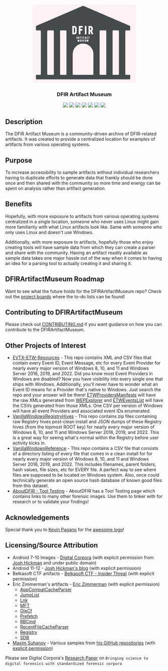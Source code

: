 
<p align="center">
   <a href="https://github.com/AndrewRathbun/DFIRArtifactMuseum">
   <img src="https://raw.githubusercontent.com/AndrewRathbun/DFIRArtifactMuseum/main/DFIRArtifactMuseumLogo.jpg" alt="Logo" width="329" height="250">
   </a>
<h3 align="center">DFIR Artifact Museum</h3>
<p align="center">
   <a href="LICENSE" alt="License">
   <img src="https://img.shields.io/github/license/AndrewRathbun/DFIRArtifactMuseum?style=flat-square" /></a>
   <a href="https://github.com/AndrewRathbun/DFIRArtifactMuseum/issues" alt="Issues">
   <img src="https://img.shields.io/github/issues/AndrewRathbun/DFIRArtifactMuseum?style=flat-square" /></a>
   <a href="https://github.com/AndrewRathbun/DFIRArtifactMuseum/graphs/contributors" alt="Contributors">
   <img src="https://img.shields.io/github/contributors/AndrewRathbun/DFIRArtifactMuseum?style=flat-square" /></a>
   <a href="https://github.com/AndrewRathbun/DFIRArtifactMuseum/pulls?q=is%3Apr+is%3Aclosed" alt="Closed PRs">
   <img src="https://img.shields.io/github/issues-pr-closed/AndrewRathbun/DFIRArtifactMuseum?style=flat-square" /></a>
   <a href="https://github.com/AndrewRathbun/DFIRArtifactMuseum/network/members/" alt="Forks">
   <img src="https://img.shields.io/github/forks/AndrewRathbun/DFIRArtifactMuseum?style=flat-square" /></a>
   <a href="https://github.com/AndrewRathbun/DFIRArtifactMuseum/stargazers/" alt="Stars">
   <img src="https://img.shields.io/github/stars/AndrewRathbun/DFIRArtifactMuseum?style=flat-square" /></a>
   <a href="https://github.com/AndrewRathbun/DFIRArtifactMuseum/watchers/" alt="Watchers">
   <img src="https://img.shields.io/github/watchers/AndrewRathbun/DFIRArtifactMuseum?style=flat-square" /></a>
</p>
</p>

## Description
The DFIR Artifact Museum is a community-driven archive of DFIR-related artifacts. It was created to provide a centralized location for examples of artifacts from various operating systems. 

## Purpose
To increase accessibility to sample artifacts without individual researchers having to duplicate efforts to generate data that frankly should be done once and then shared with the community so more time and energy can be spent on analysis rather than artifact generation. 

## Benefits
Hopefully, with more exposure to artifacts from various operating systems centralized in a single location, someone who never uses Linux might gain more familiarity with what Linux artifacts look like. Same with someone who only uses Linux and doesn't use Windows. 

Additionally, with more exposure to artifacts, hopefully those who enjoy creating tools will have sample data from which they can create a parser and share with the community. Having an artifact readily available as sample data takes one major hassle out of the way when it comes to having an idea for a parsing tool to actually creating it and sharing it. 

## DFIRArtifactMuseum Roadmap
Want to see what the future holds for the DFIRArtifactMuseum repo? Check out the [project boards](https://github.com/AndrewRathbun/DFIRArtifactMuseum/projects) where the to-do lists can be found! 

## Contributing to DFIRArtifactMuseum
Please check out [CONTRIBUTING.md](https://github.com/AndrewRathbun/DFIRArtifactMuseum/blob/main/CONTRIBUTING.md) if you want guidance on how you can contribute to the DFIRArtifactMuseum. 

## Other Projects of Interest

* [EVTX-ETW-Resources](https://github.com/nasbench/EVTX-ETW-Resources) - This repo contains XML and CSV files that contain every Event ID, Event Message, etc for every Event Provider for nearly every major version of Windows 8, 10, and 11 and Windows Server 2016, 2019, and 2022. Did you know most Event Providers in Windows are disabled? Now you have visibility into every single one that ships with Windows. Additionally, you'll never have to wonder what an Event ID means for a Provider that's native to Windows. Just search the repo and your answer will be there! [ETWProvidersManifests](https://github.com/nasbench/EVTX-ETW-Resources/tree/main/ETWProvidersManifests) will have the raw XMLs generated from [WEPExplorer](https://github.com/lallousx86/WinTools/tree/master/WEPExplorer) and [ETWEventsList](https://github.com/nasbench/EVTX-ETW-Resources/tree/main/ETWEventsList) will have the CSVs generated from those XMLs. One CSV per version of Windows will have all  event Providers and associated event IDs enumerated. 
* [VanillaWindowsRegistryHives](https://github.com/AndrewRathbun/VanillaWindowsRegistryHives) - This repo contains zip files containing raw Registry hives post-clean install and JSON dumps of these Registry hives (from the topmost ROOT key) for nearly every major version of Windows 8, 10, and 11 and Windows Server 2016, 2019, and 2022. This is a great way for seeing what's normal within the Registry before user activity kicks in.
* [VanillaWindowsReference](https://github.com/AndrewRathbun/VanillaWindowsReference) - This repo contains a CSV file that consists of a directory listing of every file that comes in a clean install for for nearly every major version of Windows 8, 10, and 11 and Windows Server 2016, 2019, and 2022. This includes filenames, parent folders, hash values, file sizes, etc for EVERY file. A perfect way to see where files are supposed to be located on Windows system. Also, once could technically generate an open source hash database of known good files from this dataset.
* [AboutDFIR - Tool Testing](https://aboutdfir.com/resources/tool-testing/) - AboutDFIR has a Tool Testing page which contains links to many other forensic images. Use them to tinker with for research or to validate your findings!

## Acknowledgements

Special thank you to [Kevin Pagano](https://twitter.com/KevinPagano3) for the [awesome logo](https://github.com/AndrewRathbun/DFIRArtifactMuseum/blob/main/DFIRArtifactMuseumLogo.jpg)!

## Licensing/Source Attribution

* Android 7-10 Images - [Digital Corpora](https://digitalcorpora.org/corpora/cell-phones) (with explicit permission from [Josh Hickman](https://twitter.com/josh_hickman1) and under public domain)
* Android 11-12 - [Josh Hickman's blog](https://thebinaryhick.blog/) (with explicit permission)
* Belkasoft CTF artifacts - [Belkasoft CTF - Insider Threat](https://belkasoft.com/ctf_march/) (with explicit permission)
* Eric Zimmerman's artifacts - [Eric Zimmerman](https://twitter.com/EricRZimmerman) (with explicit permission)
   * [AppCompatCacheParser](https://github.com/EricZimmerman/AppCompatCacheParser/tree/master/AppCompatCacheParserTest/TestFiles)
   * [JumpList](https://github.com/EricZimmerman/JumpList/tree/master/JumpList.Test/TestFiles)
   * [Lnk](https://github.com/EricZimmerman/Lnk/tree/master/Lnk.Test/TestFiles)
   * [MFT](https://github.com/EricZimmerman/MFT/tree/master/MFT.Test/TestFileshttps://github.com/EricZimmerman/MFT/tree/master/MFT.Test/TestFiles)
   * [OleCf](https://github.com/EricZimmerman/OleCf/tree/master/OleCf.Test/TestFiles)
   * [Prefetch](https://github.com/EricZimmerman/Prefetch/tree/master/Prefetch.Test/TestFiles)
   * [RBCmd](https://github.com/EricZimmerman/RBCmd/tree/master/RecycleBin.Test/TestFiles)
   * [RecentFileCacheParser](https://github.com/EricZimmerman/RecentFileCacheParser/tree/master/RecentFileCache.Test/Files)
   * [Registry](https://github.com/EricZimmerman/Registry/tree/master/Registry.Test)
   * [SDB](https://github.com/EricZimmerman/SDB/tree/master/SBD.Test/Test%20Files)
* [Maxim Suhanov](https://twitter.com/errno_fail) - Various samples from [his GitHub repositories](https://github.com/msuhanov?tab=repositories) (with [explicit permission](https://twitter.com/errno_fail/status/1509473411793408005?s=20&t=QPEMSLpH1eLvkqcVBQQHBg))

Please see Digital Corpora's [Research Paper](https://simson.net/clips/academic/2009.DFRWS.Corpora.pdf) on `Bringing science to digital forensics with standardized
forensic corpora`
